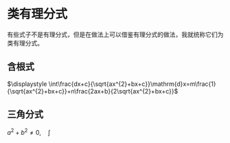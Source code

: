# 类有理分式
有些式子不是有理分式，但是在做法上可以借鉴有理分式的做法，我就统称它们为类有理分式。
## 含根式
$\displaystyle \int\frac{dx+c}{\sqrt{ax^{2}+bx+c}}\mathrm{d}x=m\frac{1}{\sqrt{ax^{2}+bx+c}}+n\frac{2ax+b}{2\sqrt{ax^{2}+bx+c}}$
## 三角分式
$\displaystyle a^{2}+b^{2}\neq 0,\quad \int$

